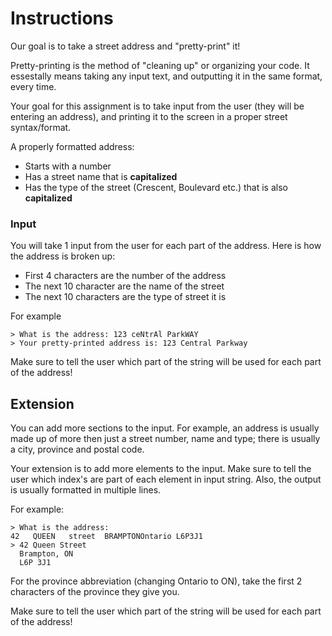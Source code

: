 # Instructions  

Our goal is to take a street address and "pretty-print" it!

Pretty-printing is the method of "cleaning up" or organizing your code. It essestally means taking any input text, and outputting it in the same format, every  time.

Your goal for this assignment is to take input from the user (they will be entering an address), and printing it to the screen in a proper street syntax/format.

A properly formatted address:
- Starts with a number
- Has a street name that is **capitalized**
- Has the type of the street (Crescent, Boulevard etc.) that is also **capitalized**

### Input
You will take 1 input from the user for each part of the address. Here is how the address is broken up:

- First 4 characters are the number of the address
- The next 10 character are the name of the street
- The next 10 characters are the type of street it is


For example

```
> What is the address: 123 ceNtrAl ParkWAY
> Your pretty-printed address is: 123 Central Parkway
```

Make sure to tell the user which part of the string will be used for each part of the address!

## Extension
You can add more sections to the input. For example, an address is usually made up of more then just a street number, name and type; there is usually a city, province and postal code.

Your extension is to add more elements to the input. Make sure to tell the user which index's are part of each element in input string. Also, the output is usually formatted in multiple lines.

For example:

```
> What is the address: 
42   QUEEN   street  BRAMPTONOntario L6P3J1
> 42 Queen Street
  Brampton, ON
  L6P 3J1
```
For the province abbreviation (changing Ontario to ON), take the first 2 characters of the province they give you.

Make sure to tell the user which part of the string will be used for each part of the address!